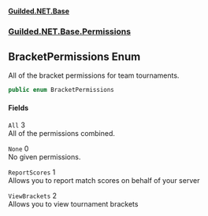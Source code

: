 
#### [Guilded.NET.Base](Guilded_NET_Base 'Guilded_NET_Base')
### [Guilded.NET.Base.Permissions](Guilded_NET_Base#Guilded_NET_Base_Permissions 'Guilded.NET.Base.Permissions')
## BracketPermissions Enum
All of the bracket permissions for team tournaments.  
```csharp
public enum BracketPermissions

```

#### Fields
<a name='Guilded_NET_Base_Permissions_BracketPermissions_All'></a>
`All` 3  
All of the permissions combined.  
  
<a name='Guilded_NET_Base_Permissions_BracketPermissions_None'></a>
`None` 0  
No given permissions.  
  
<a name='Guilded_NET_Base_Permissions_BracketPermissions_ReportScores'></a>
`ReportScores` 1  
Allows you to report match scores on behalf of your server  
  
<a name='Guilded_NET_Base_Permissions_BracketPermissions_ViewBrackets'></a>
`ViewBrackets` 2  
Allows you to view tournament brackets  
  
